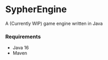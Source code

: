 # SypherEngine

A (Currently WIP) game engine written in Java

### Requirements
 - Java 16
 - Maven

